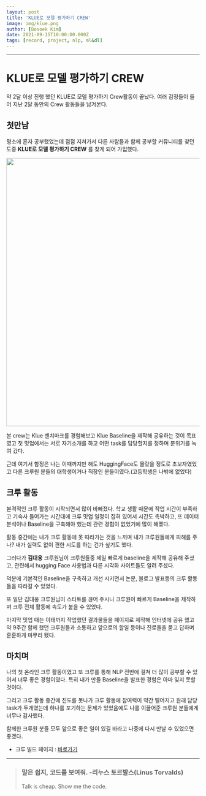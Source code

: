 ```yaml
---
layout: post
title: 'KLUE로 모델 평가하기 CREW'
image: img/klue.png
author: [Bosoek Kim]
date: 2021-09-15T10:00:00.000Z
tags: [record, project, nlp, ml&dl]
---
```


---
# KLUE로 모델 평가하기 CREW

약 2달 이상 진행 했던 KLUE로 모델 평가하기 Crew활동이 끝났다. 여러 감정들이 들어 지난 2달 동안의 Crew 활동들을 남겨본다.

## 첫만남

평소에 혼자 공부했었는데 점점 지쳐가서 다른 사람들과 함께 공부할 커뮤니티를 찾던 도중 __KLUE로 모델 평가하기 CREW__ 를 찾게 되어 가입했다. 

<img src="https://user-images.githubusercontent.com/68007145/155735299-6a0d3ba4-863e-4948-bbd9-fd90cf6dad4a.PNG" width="700">

본 crew는 Klue 벤치마크를 경험해보고 Klue Baseline을 제작해 공유하는 것이 목표였고 첫 밋업에서는 서로 자기소개를 하고 어떤 task를 담당할지를 정하며 분위기를 녹여 갔다.

근데 여기서 함정은 나는 이때까지만 해도 HuggingFace도 몰랐을 정도로 초보자였었고 다른 크루원 분들의 대학생이거나 직장인 분들이였다.(고등학생은 나밖에 없었다)

## 크루 활동
본격적인 크루 활동이 시작되면서 많이 바빠졌다. 학교 생활 때문에 작업 시간이 부족하고 기숙사 들어가는 시간대에 크루 밋업 일정이 잡혀 있어서 시간도 촉박하고, 또 데이터 분석이나 Baseline을 구축해야 했는데 관련 경험이 없었기에 많이 해멨다.

활동 중간에는 내가 크루 활동에 못 따라가는 것을 느끼며 내가 크루원들에게 피해를 주나? 내가 실력도 없이 괜한 시도를 하는 건가 싶기도 했다.

그러다가 __김대웅__ 크루원님이 크루원들중 제일 빠르게 baseline을 제작해 공유해 주셨고, 관련해서 hugging Face 사용법과 다른 시각화 사이트들도 알려 주셨다.

덕분에 기본적인 Baseline을 구축하고 개선 시키면서 논문, 블로그 발표등의 크루 활동들을 따라갈 수 있었다.

또 일단 김대웅 크루원님이 스타트를 끊어 주시니 크루원이 빠르게 Baseline을 제작하며 크루 전체 활동에 속도가 붙을 수 있었다.

마지막 밋업 때는 이태까지 작업했던 결과물들을 페이지로 제작해 인터넷에 공유 했고 약 9주간 함께 했던 크루원들과 소통하고 앞으로의 할일 등이나 진로들을 묻고 답하며 훈훈하게 마무리 됐다.

## 마치며
나의 첫 온라인 크루 활동이였고 또 크루를 통해 NLP 전반에 걸쳐 더 많이 공부할 수 있어서 너무 좋은 경험이였다. 특히 내가 만들 Baseline을 발표한 경험은 아마 잊지 못할 것이다.

그리고 크루 활동 중간에 진도를 못나가 크루 활동에 참여력이 약간 떨어지고 원래 담당 task가 두개였는데 하나를 포기하는 문제가 있었음에도 나를 이끌어준 크루원 분들에게 너무나 감사했다.

함께한 크루원 분들 모두 앞으로 좋은 일이 있길 바라고 나중에 다시 만날 수 있었으면 좋겠다.

* 크루 빌드 페이지 : [바로가기](https://pseudo-lab.github.io/klue-baseline/docs/index.html)

---

>### 말은 쉽지, 코드를 보여줘. -리누스 토르발스(Linus Torvalds)
> Talk is cheap. Show me the code.
